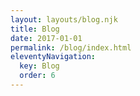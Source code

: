 ```yaml
---
layout: layouts/blog.njk
title: Blog
date: 2017-01-01
permalink: /blog/index.html
eleventyNavigation:
  key: Blog
  order: 6
---
```

